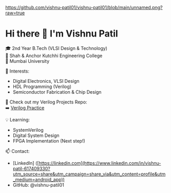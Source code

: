 https://github.com/vishnu-patil01/vishnu-patil01/blob/main/unnamed.png?raw=true
# Hi there 👋 I'm Vishnu Patil

🎓 2nd Year B.Tech (VLSI Design & Technology)  
🏫 Shah & Anchor Kutchhi Engineering College  
📍 Mumbai University  

🔧 Interests:
- Digital Electronics, VLSI Design
- HDL Programming (Verilog)
- Semiconductor Fabrication & Chip Design

📘 Check out my Verilog Projects Repo:  
➡️ [Verilog Practice](https://github.com/vishnu-patil01/verilog-practice)

💡 Learning:
- SystemVerilog
- Digital System Design
- FPGA Implementation (Next step!)

📫 Contact:
- [LinkedIn] ([https://linkedin.com](https://www.linkedin.com/in/vishnu-patil-617409330?utm_source=share&utm_campaign=share_via&utm_content=profile&utm_medium=android_app)) 
- GitHub: @vishnu-patil01
